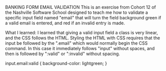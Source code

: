 BANKING FORM EMAIL VALIDATION
This is an exercise from Cohort 12 of the Nashville Software School designed to teach me how to validate a specific input field named "email" that will turn the field background green if a valid email is entered, and red if an invalid entry is made.

What I learned:
I learned that giving a valid input field a class is very linear, and the CSS follows the HTML. Styling the HTML with CSS requires that the input be followed by the ".email" which would normally begin the CSS command. In this case it immediately follows "input" without spaces, and then is followed by ":valid" or ":invalid" without spacing.

input.email:valid {
	background-color: lightgreen;
}